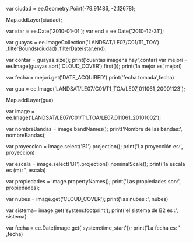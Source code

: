 var ciudad = ee.Geometry.Point(-79.91486, -2.12678);

Map.addLayer(ciudad);

var star = ee.Date('2010-01-01');
var end = ee.Date('2010-12-31');

var guayas = ee.ImageCollection('LANDSAT/LE07/C01/T1_TOA')
.filterBounds(ciudad)
.filterDate(star,end);

var contar = guayas.size();
print('cuantas imágens hay',contar)
var mejori = ee.Image(guayas.sort('CLOUD_COVER').first());
print('la mejor es',mejori)

var fecha = mejori.get('DATE_ACQUIRED')
print('fecha tomada',fecha)

var gua = ee.Image('LANDSAT/LE07/C01/T1_TOA/LE07_011061_20001123');

Map.addLayer(gua)

var image  = ee.Image('LANDSAT/LE07/C01/T1_TOA/LE07_011061_20101002');


var nombreBandas = image.bandNames();
print('Nombre de las bandas:', nombreBandas);

var proyeccion = image.select('B1').projection();
print('La proyección es:', proyeccion)

var escala = image.select('B1').projection().nominalScale();
print('la escala es (m): ', escala)

var propiedades = image.propertyNames();
print('Las propiedades son:', propiedades);

var nubes = image.get('CLOUD_COVER');
print('las nubes :', nubes)


var sistema= image.get('system:footprint');
print('el sistema de B2 es :', sistema)


var fecha = ee.Date(image.get('system:time_start'));
print('La fecha es: ' ,fecha)







